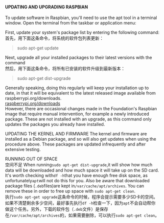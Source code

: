 #### UPDATING AND UPGRADING RASPBIAN
To update software in Raspbian, you'll need to use the apt tool in a terminal window. Open the terminal from the taskbar or application menu:

First, update your system's package list by entering the following command:<br>首先，用下面这条命令，将系统的软件包列表更新：
> sudo apt-get update

Next, upgrade all your installed packages to their latest versions with the command<br>然后，用下面这条命令，将所有已安装的软件升级到最新版本：
> sudo apt-get dist-upgrade

Generally speaking, doing this regularly will keep your installation up to date, in that it will be equivalent to the latest released image available from raspberrypi.org/downloads.<br>
[raspberrypi.org/downloads](https://www.raspberrypi.org/downloads/)<br>
However, there are occasional changes made in the Foundation's Raspbian image that require manual intervention, for example a newly introduced package. These are not installed with an upgrade, as this command only updates the packages you already have installed.

UPDATING THE KERNEL AND FIRMWARE
The kernel and firmware are installed as a Debian package, and so will also get updates when using the procedure above. These packages are updated infrequently and after extensive testing.

RUNNING OUT OF SPACE<br>空间不足
When running`sudo apt-get dist-upgrade`,it will show how much data will be downloaded and how much space it will take up on the SD card. It's worth checking with`df -h`that you have enough free disk space, as unfortunately`apt`will not do this for you. Also be aware that downloaded package files (`.deb`files)are kept in`/var/cache/apt/archives`. You can remove these in order to free up space with `sudo apt-get clean`. <br>
执行`sudo apt-get upgrade`这条命令的时候，程序会提示需要多少SD卡的空间。如果不清楚剩余多少空间，最好事先执行`df -h`检查一下，因为`apt`不会自动帮你做这个任务。另外，下载的软件包（`.deb`文件）是保存在`/var/cache/apt/archives`的，如果需要删除，可以执行`sudo apt-get clean`。
